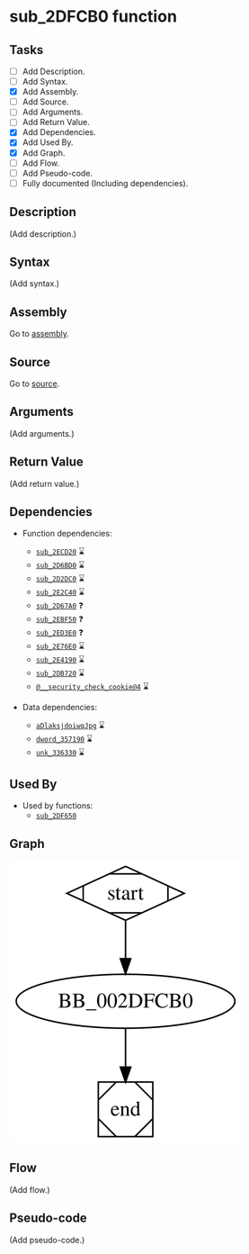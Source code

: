 # sub_2DFCB0 function

## Tasks

- [ ] Add Description.
- [ ] Add Syntax.
- [X] Add Assembly.
- [ ] Add Source.
- [ ] Add Arguments.
- [ ] Add Return Value.
- [X] Add Dependencies.
- [X] Add Used By.
- [X] Add Graph.
- [ ] Add Flow.
- [ ] Add Pseudo-code.
- [ ] Fully documented (Including dependencies).

## Description

(Add description.)

## Syntax

(Add syntax.)

## Assembly

Go to [assembly](../asm/sub_2DFCB0.asm).

## Source

Go to [source](../cc/sub_2DFCB0.cc).

## Arguments

(Add arguments.)

## Return Value

(Add return value.)

## Dependencies

* Function dependencies:
  * [`sub_2ECD20`](sub_2ECD20.md) ⌛
  * [`sub_2D6BD0`](sub_2D6BD0.md) ⌛
  * [`sub_2D2DC0`](sub_2D2DC0.md) ⌛
  * [`sub_2E2C40`](sub_2E2C40.md) ⌛
  * [`sub_2D67A0`](sub_2D67A0.md) ❓
  * [`sub_2EBF50`](sub_2EBF50.md) ❓
  * [`sub_2ED3E0`](sub_2ED3E0.md) ❓
  * [`sub_2E76E0`](sub_2E76E0.md) ⌛
  * [`sub_2E4190`](sub_2E4190.md) ⌛
  * [`sub_2DB720`](sub_2DB720.md) ⌛
  * [`@__security_check_cookie@4`](@__security_check_cookie@4.md) ⌛

* Data dependencies:
  * [`aDlaksjdoiwqJpg`](aDlaksjdoiwqJpg.md) ⌛
  * [`dword_357190`](dword_357190.md) ⌛
  * [`unk_336330`](unk_336330.md) ⌛


## Used By

* Used by functions:
  * [`sub_2DF650`](sub_2DF650.md)

## Graph

![sub_2DFCB0 Graph](../svg/sub_2DFCB0.svg "sub_2DFCB0 Graph")

## Flow

(Add flow.)

## Pseudo-code

(Add pseudo-code.)


